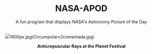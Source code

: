 <div align="center">
  <h1>
    NASA-APOD
  </h1>
</div>
  
<div align="center">
  A fun program that displays NASA's Astronomy Picture of the Day
</div>

<br>

![](https://apod.nasa.gov/apod/image/2407/2024-07-11Pavel_2048p.jpg)1600px.jpg)Circumpolarv2comentada.jpg)

<p align = "center">
  <b>Anticrepuscular Rays at the Planet Festival</b>
</p>
